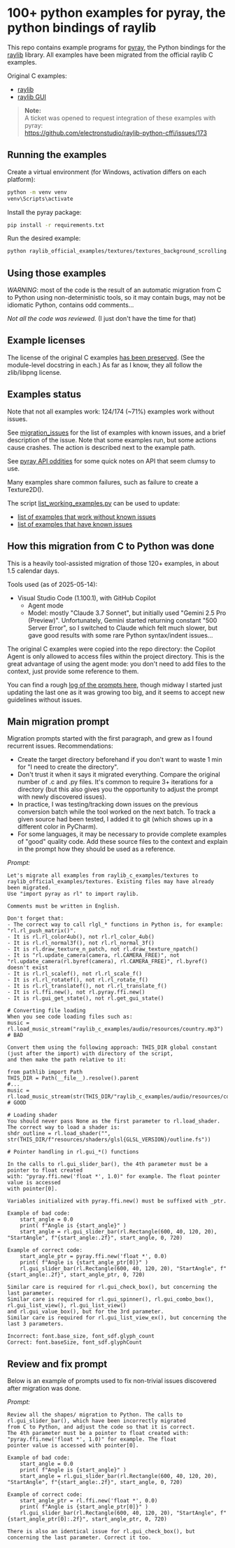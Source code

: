 # 100+ python examples for pyray, the python bindings of raylib

This repo contains example programs for [pyray](https://github.com/electronstudio/raylib-python-cffi), the Python 
bindings for the [raylib](https://github.com/raysan5/raylib) library. All examples have been migrated from the 
official raylib C examples.

Original C examples:
- [raylib](https://github.com/raysan5/raylib/tree/master/examples)
- [raylib GUI](https://github.com/raysan5/raygui/tree/master/examples)

> **Note:**  
> A ticket was opened to request integration of these examples with pyray:  
> https://github.com/electronstudio/raylib-python-cffi/issues/173

## Running the examples

Create a virtual environment (for Windows, activation differs on each platform):
```bash
python -m venv venv
venv\Scripts\activate
```

Install the pyray package:
```bash
pip install -r requirements.txt
```

Run the desired example:
```bash
python raylib_official_examples/textures/textures_background_scrolling.py
```

## Using those examples

*WARNING*: most of the code is the result of an automatic migration from C to Python using non-deterministic tools, 
so it may contain bugs, may not be idiomatic Python, contains odd comments... 

*Not all the code was reviewed.* (I just don't have the time for that) 

## Example licenses

The license of the original C examples [has been preserved](raylib_official_examples/copyright_comment.py).
(See the module-level docstring in each.) As far as I know, they all follow the zlib/libpng license.

## Examples status

Note that not all examples work: 124/174 (~71%) examples work without issues.

See [migration_issues](raylib_official_examples/migration_issues.md) for the list of examples with known issues, 
and a brief description of the issue. Note that some examples run, but some actions cause crashes. The action is 
described next to the example path.

See [pyray API oddities](raylib_official_examples/pyray_api_oddities.md) for some quick notes on API that seem
clumsy to use.

Many examples share common failures, such as failure to create a Texture2D().

The script [list_working_examples.py](raylib_official_examples/list_working_examples.py) can be used to update:
- [list of examples that work without known issues](raylib_official_examples/examples_list_working.txt)
- [list of examples that have known issues](raylib_official_examples/examples_list_with_issues.txt)

## How this migration from C to Python was done

This is a heavily tool-assisted migration of those 120+ examples, in about 1.5 calendar days.

Tools used (as of 2025-05-14):
- Visual Studio Code (1.100.1), with GitHub Copilot
  - Agent mode
  - Model: mostly "Claude 3.7 Sonnet", but initially used "Gemini 2.5 Pro (Preview)". 
    Unfortunately, Gemini started returning constant "500 Server Error", so I switched to Claude which felt much 
    slower, but gave good results with some rare Python syntax/indent issues...

The original C examples were copied into the repo directory: the Copilot Agent is only allowed to access files within 
the project directory. This is the great advantage of using the agent mode: you don't need to add files to the context,
just provide some reference to them.

You can find a rough [log of the prompts here](prompts/migrate_to_py.md), though midway I started just updating the 
last one as it was growing too big, and it seems to accept new guidelines without issues.

## Main migration prompt

Migration prompts started with the first paragraph, and grew as I found recurrent issues.
Recommendations:
- Create the target directory beforehand if you don't want to waste 1 min for "I need to create the directory".
- Don't trust it when it says it migrated everything. Compare the original number of .c and .py files. It's common
  to require 3+ iterations for a directory (but this also gives you the opportunity to adjust the prompt with newly
  discovered issues).
- In practice, I was testing/tracking down issues on the previous conversion batch while the tool worked on the next
  batch. To track a given source had been tested, I added it to git (which shows up in a different color in PyCharm).
- For some languages, it may be necessary to provide complete examples of "good" quality code. Add these source files 
  to the context and explain in the prompt how they should be used as a reference.  

*Prompt:*
```text
Let's migrate all examples from raylib_c_examples/textures to raylib_official_examples/textures. Existing files may have already been migrated.
Use "import pyray as rl" to import raylib.

Comments must be written in English.

Don't forget that:
- The correct way to call rlgl_* functions in Python is, for example: "rl.rl_push_matrix()".
- It is rl.rl_color4ub(), not rl.rl_color_4ub()
- It is rl.rl_normal3f(), not rl.rl_normal_3f()
- It is rl.draw_texture_n_patch, not rl.draw_texture_npatch()
- It is "rl.update_camera(camera, rl.CAMERA_FREE)", not "rl.update_camera(rl.byref(camera), rl.CAMERA_FREE)", rl.byref() doesn't exist
- It is rl.rl_scalef(), not rl.rl_scale_f()
- It is rl.rl_rotatef(), not rl.rl_rotate_f()
- It is rl.rl_translatef(), not rl.rl_translate_f()
- It is rl.ffi.new(), not rl.pyray.ffi.new()
- It is rl.gui_get_state(), not rl.get_gui_state()

# Converting file loading
When you see code loading files such as: 
music = rl.load_music_stream("raylib_c_examples/audio/resources/country.mp3") # BAD 

Convert them using the following approach: THIS_DIR global constant (just after the import) with directory of the script, 
and then make the path relative to it:

from pathlib import Path
THIS_DIR = Path(__file__).resolve().parent
#...
music = rl.load_music_stream(str(THIS_DIR/"raylib_c_examples/audio/resources/country.mp3")) # GOOD

# Loading shader
You should never pass None as the first parameter to rl.load_shader. The correct way to load a shader is:
shdr_outline = rl.load_shader("", str(THIS_DIR/f"resources/shaders/glsl{GLSL_VERSION}/outline.fs"))

# Pointer handling in rl.gui_*() functions

In the calls to rl.gui_slider_bar(), the 4th parameter must be a pointer to float created 
with: "pyray.ffi.new('float *', 1.0)" for example. The float pointer value is accessed 
with pointer[0].

Variables initialized with pyray.ffi.new() must be suffixed with _ptr.  

Example of bad code:
    start_angle = 0.0
    print( f"Angle is {start_angle}" )
    start_angle = rl.gui_slider_bar(rl.Rectangle(600, 40, 120, 20), "StartAngle", f"{start_angle:.2f}", start_angle, 0, 720)

Example of correct code:
    start_angle_ptr = pyray.ffi.new('float *', 0.0)
    print( f"Angle is {start_angle_ptr[0]}" )
    rl.gui_slider_bar(rl.Rectangle(600, 40, 120, 20), "StartAngle", f"{start_angle:.2f}", start_angle_ptr, 0, 720)

Similar care is required for rl.gui_check_box(), but concerning the last parameter.
Similar care is required for rl.gui_spinner(), rl.gui_combo_box(), rl.gui_list_view(), rl.gui_list_view() 
and rl.gui_value_box(), but for the 3rd parameter.
Similar care is required for rl.gui_list_view_ex(), but concerning the last 3 parameters.

Incorrect: font.base_size, font_sdf.glyph_count
Correct: font.baseSize, font_sdf.glyphCount
```

## Review and fix prompt

Below is an example of prompts used to fix non-trivial issues discovered after migration was done.

*Prompt:*
```text
Review all the shapes/ migration to Python. The calls to rl.gui_slider_bar(), which have been incorrectly migrated 
from C to Python, and adjust the code so that it is correct. 
The 4th parameter must be a pointer to float created with: "pyray.ffi.new('float *', 1.0)" for example. The float 
pointer value is accessed with pointer[0].

Example of bad code:
    start_angle = 0.0
    print( f"Angle is {start_angle}" )
    start_angle = rl.gui_slider_bar(rl.Rectangle(600, 40, 120, 20), "StartAngle", f"{start_angle:.2f}", start_angle, 0, 720)

Example of correct code:
    start_angle_ptr = rl.ffi.new('float *', 0.0)
    print( f"Angle is {start_angle_ptr[0]}" )
    rl.gui_slider_bar(rl.Rectangle(600, 40, 120, 20), "StartAngle", f"{start_angle_ptr[0]:.2f}", start_angle_ptr, 0, 720)

There is also an identical issue for rl.gui_check_box(), but concerning the last parameter. Correct it too. 
```

